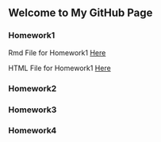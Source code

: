 ## Welcome to My GitHub Page

### Homework1
Rmd File for Homework1 [Here](Homework1/Homework1.Rmd)

HTML File for Homework1 [Here](https://github.com/BU-IE-360/spring22-UgurKumcu/Homework1/Homework1.html)
### Homework2

### Homework3

### Homework4

